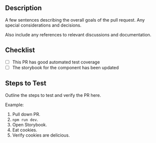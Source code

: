 ## Description

A few sentences describing the overall goals of the pull request. Any special considerations and decisions.

Also include any references to relevant discussions and documentation.

## Checklist

- [ ] This PR has good automated test coverage
- [ ] The storybook for the component has been updated

## Steps to Test

Outline the steps to test and verify the PR here.

Example:

1. Pull down PR.
1. `npm run dev`.
1. Open Storybook.
1. Eat cookies.
1. Verify cookies are delicious.
